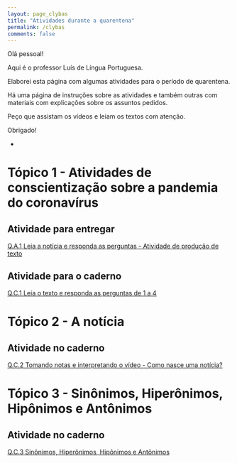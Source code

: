 ```yaml
---
layout: page_clybas
title: "Atividades durante a quarentena"
permalink: /clybas
comments: false
---
```


Olá pessoal!

Aqui é o professor Luís de Língua Portuguesa.

Elaborei esta página com algumas atividades para o período de quarentena. 

Há uma página de instruções sobre as atividades e também outras com materiais com explicações sobre os assuntos pedidos.

Peço que assistam os vídeos e leiam os textos com atenção.

Obrigado!

-

# Tópico 1 - Atividades de conscientização sobre a pandemia do coronavírus

## Atividade para entregar

[Q.A.1 Leia a notícia e responda as perguntas - Atividade de produção de texto]({{site.baseurl}}/clybas/qa1)

## Atividade para o caderno

[Q.C.1 Leia o texto e responda as perguntas de 1 a 4]({{site.baseurl}}/clybas/qc1)


# Tópico 2 - A notícia

## Atividade no caderno

[Q.C.2 Tomando notas e interpretando o vídeo - Como nasce uma notícia?]({{site.baseurl}}/clybas/qc2)

# Tópico 3 - Sinônimos, Hiperônimos, Hipônimos e Antônimos

## Atividade no caderno

[Q.C.3 Sinônimos, Hiperônimos, Hipônimos e Antônimos]({{site.baseurl}}/clybas/qc3)

